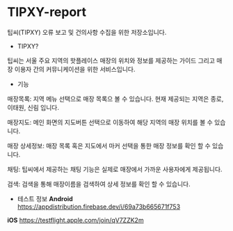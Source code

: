 # TIPXY-report
팁씨(TIPXY) 오류 보고 및 건의사항 수집을 위한 저장소입니다.

- TIPXY?

팁씨는 서울 주요 지역의 핫플레이스 매장의 위치와 정보를 제공하는 가이드 그리고 매장 이용자 간의 커뮤니케이션을 위한 서비스입니다.

- 기능

매장목록: 지역 메뉴 선택으로 매장 목록으 볼 수 있습니다. 현재 제공되는 지역은 종로, 이태원, 신림 입니다.

매장지도: 메인 화면의 지도버튼 선택으로 이동하여 해당 지역의 매장 위치를 볼 수 있습니다.
 
매장 상세정보: 매장 목록 혹은 지도에서 마커 선택을 통한 매장 정보를 확인 할 수 있습니다.

채팅: 팁씨에서 제공하는 채팅 기능은 실제로 매장에서 가까운 사용자에게 제공됩니다. 

검색: 검색을 통해 매장이름을 검색하여 상세 정보를 확인 할 수 있습니다.

- 테스트 정보
**Android**
https://appdistribution.firebase.dev/i/69a73b665671f753

**iOS**
https://testflight.apple.com/join/qV7ZZK2m

